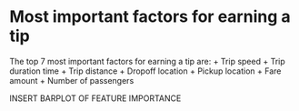 # Most important factors for earning a tip 


The top 7 most important factors for earning a tip are: 
    + Trip speed
    + Trip duration time
    + Trip distance 
    + Dropoff location
    + Pickup location
    + Fare amount
    + Number of passengers 
    
INSERT BARPLOT OF FEATURE IMPORTANCE 

